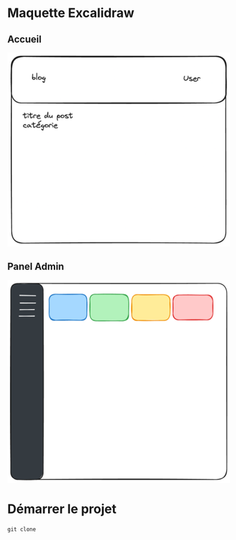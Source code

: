 # Maquette Excalidraw

## Accueil

![](Accueil%20Blog.png)

## Panel Admin
![](Admin%20Blog.png)

# Démarrer le projet

```git clone ```

